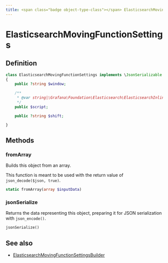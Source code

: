 ```yaml
---
title: <span class="badge object-type-class"></span> ElasticsearchMovingFunctionSettings
---
```

# <span class="badge object-type-class"></span> ElasticsearchMovingFunctionSettings

## Definition

```php
class ElasticsearchMovingFunctionSettings implements \JsonSerializable
{
    public ?string $window;

    /**
     * @var string|\Grafana\Foundation\Elasticsearch\ElasticsearchInlineScript
     */
    public $script;

    public ?string $shift;

}
```
## Methods

### <span class="badge object-method"></span> fromArray

Builds this object from an array.

This function is meant to be used with the return value of `json_decode($json, true)`.

```php
static fromArray(array $inputData)
```

### <span class="badge object-method"></span> jsonSerialize

Returns the data representing this object, preparing it for JSON serialization with `json_encode()`.

```php
jsonSerialize()
```

## See also

 * <span class="badge builder"></span> [ElasticsearchMovingFunctionSettingsBuilder](./builder-ElasticsearchMovingFunctionSettingsBuilder.md)
